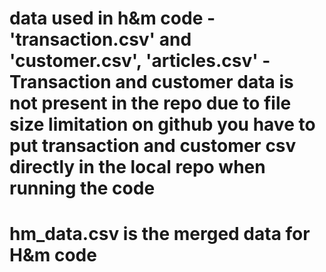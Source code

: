 
# data used in h&m code - 'transaction.csv' and 'customer.csv', 'articles.csv' - Transaction and customer data is not present in the repo due to file size limitation on github you have to put transaction and customer csv directly in the local repo when running the code

# hm_data.csv is the merged data for H&m code
